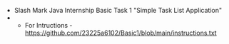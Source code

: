 - Slash Mark Java Internship Basic Task 1 "Simple Task List Application"
- - For Intructions - https://github.com/23225a6102/Basic1/blob/main/instructions.txt
